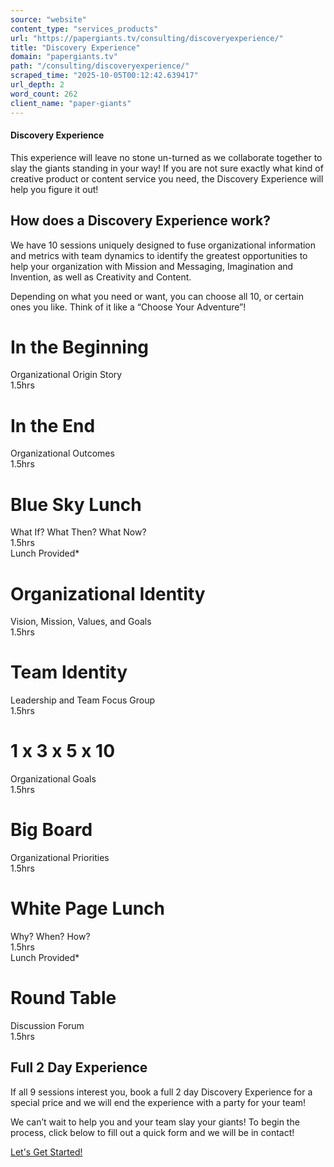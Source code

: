 ```yaml
---
source: "website"
content_type: "services_products"
url: "https://papergiants.tv/consulting/discoveryexperience/"
title: "Discovery Experience"
domain: "papergiants.tv"
path: "/consulting/discoveryexperience/"
scraped_time: "2025-10-05T00:12:42.639417"
url_depth: 2
word_count: 262
client_name: "paper-giants"
---
```


#### Discovery Experience

This experience will leave no stone un-turned as we collaborate together to slay the giants standing in your way! If you are not sure exactly what kind of creative product or content service you need, the Discovery Experience will help you figure it out!

## How does a Discovery Experience work?

We have 10 sessions uniquely designed to fuse organizational information and metrics with team dynamics to identify the greatest opportunities to help your organization with Mission and Messaging, Imagination and Invention, as well as Creativity and Content.

Depending on what you need or want, you can choose all 10, or certain ones you like. Think of it like a “Choose Your Adventure”!

# In the Beginning

Organizational Origin Story  
1.5hrs

# In the End

Organizational Outcomes  
1.5hrs

# Blue Sky Lunch

What If? What Then? What Now?  
1.5hrs  
Lunch Provided*

# Organizational Identity

Vision, Mission, Values, and Goals  
1.5hrs

# Team Identity

Leadership and Team Focus Group  
1.5hrs

# 1 x 3 x 5 x 10

Organizational Goals  
1.5hrs

# Big Board

Organizational Priorities  
1.5hrs

# White Page Lunch

Why? When? How?  
1.5hrs  
Lunch Provided*

# Round Table

Discussion Forum  
1.5hrs

## Full 2 Day Experience

If all 9 sessions interest you, book a full 2 day Discovery Experience for a special price and we will end the experience with a party for your team!  

We can’t wait to help you and your team slay your giants! To begin the process, click below to fill out a quick form and we will be in contact!

[Let's Get Started!](https://x30z5g9gsoy.typeform.com/to/b5pukmy9)